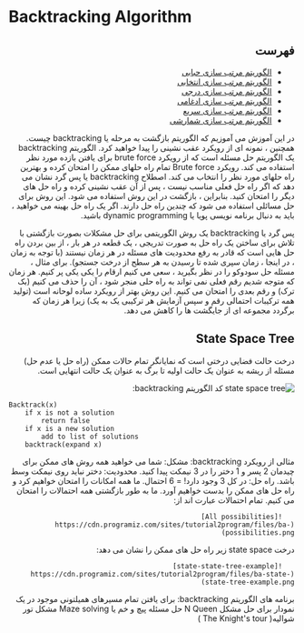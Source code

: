 # Backtracking Algorithm
<div dir="rtl">

## فهرست 
- [الگوریتم مرتب سازی حبابی](https://github.com/zahrafarrokhi/Bubble_sort#readme)
- [الگوریتم مرتب سازی انتخابی](https://github.com/zahrafarrokhi/Bubble_sort#readme)
- [الگوریتم مرتب سازی درجی](https://github.com/zahrafarrokhi/Bubble_sort#readme)
- [الگوریتم مرتب سازی ادغامی](https://github.com/zahrafarrokhi/Bubble_sort#readme)
- [الگوریتم مرتب سازی سریع](https://github.com/zahrafarrokhi/Bubble_sort#readme)
- [الگوریتم مرتب سازی شمارشی](https://github.com/zahrafarrokhi/Bubble_sort#readme)

در این آموزش می آموزیم که الگوریتم بازگشت به مرحله یا backtracking چیست. همچنین ، نمونه ای از رویکرد عقب نشینی را پیدا خواهید کرد.
الگوریتم backtracking یک الگوریتم حل مسئله است که از رویکرد brute force برای یافتن بازده مورد نظر استفاده می کند.
رویکرد Brute force تمام راه حلهای ممکن را امتحان کرده و بهترین راه حلهای مورد نظر را انتخاب می کند.
اصطلاح backtracking یا پس گرد نشان می دهد که اگر راه حل فعلی مناسب نیست ، پس از آن عقب نشینی کرده و راه حل های دیگر را امتحان کنید. بنابراین ، بازگشت در این روش استفاده می شود.
این روش برای حل مسائلی استفاده می شود که چندین راه حل دارند. اگر یک راه حل بهینه می خواهید ، باید به دنبال برنامه نویسی پویا یا dynamic programming باشید.

پس گرد یا backtracking یک روش الگوریتمی برای حل مشکلات بصورت بازگشتی با تلاش برای ساختن یک راه حل به صورت تدریجی ، یک قطعه در هر بار ، از بین بردن راه حل هایی است که قادر به رفع محدودیت های مسئله در هر زمان نیستند (با توجه به زمان ، در اینجا ، زمان سپری شده تا رسیدن به هر سطح از درخت جستجو).
برای مثال ، مسئله حل سودوکو را در نظر بگیرید ، سعی می کنیم ارقام را یکی یکی پر کنیم. هر زمان که متوجه شدیم رقم فعلی نمی تواند به راه حلی منجر شود ، آن را حذف می کنیم (بک ترک) و رقم بعدی را امتحان می کنیم. این روش بهتر از رویکرد ساده لوحانه است (تولید همه ترکیبات احتمالی رقم و سپس آزمایش هر ترکیبی یک به یک) زیرا هر زمان که برگردد مجموعه ای از جایگشت ها را کاهش می دهد.

## State Space Tree
درخت حالت فضایی درختی است که نمایانگر تمام حالات ممکن (راه حل یا عدم حل) مسئله از ریشه به عنوان یک حالت اولیه تا برگ به عنوان یک حالت انتهایی است.

![state space tree](https://cdn.programiz.com/sites/tutorial2program/files/ba-state-space-tree.png)
کد الگوریتم backtracking:
</div>

```
Backtrack(x)
    if x is not a solution
        return false
    if x is a new solution
        add to list of solutions
    backtrack(expand x)

```
<div dir="rtl">


مثالی از رویکرد backtracking:
مشکل: شما می خواهید همه روش های ممکن برای چیدمان 2 پسر و 1 دختر را در 3 نیمکت پیدا کنید. محدودیت: دختر نباید روی نیمکت وسط باشد.
راه حل: در کل 3 وجود دارد! = 6 احتمال. ما همه امکانات را امتحان خواهیم کرد و راه حل های ممکن را بدست خواهیم آورد. ما به طور بازگشتی همه احتمالات را امتحان می کنیم.
تمام احتمالات عبارت اند از:

       ![All possibilities](https://cdn.programiz.com/sites/tutorial2program/files/ba-possibilities.png)

درخت state space زیر راه حل های ممکن را نشان می دهد:

       ![state-state-tree-example](https://cdn.programiz.com/sites/tutorial2program/files/ba-state-state-tree-example.png)

برنامه های الگوریتم backtracking:
برای یافتن تمام مسیرهای همیلتونی موجود در یک نمودار 
برای حل مشکل N Queen
حل مسئله پیچ و خم یا Maze solving
مشکل تور شوالیه( The Knight's tour ) 












